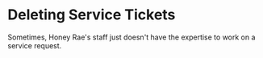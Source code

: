 # Deleting Service Tickets

Sometimes, Honey Rae's staff just doesn't have the expertise to work on a service request.

